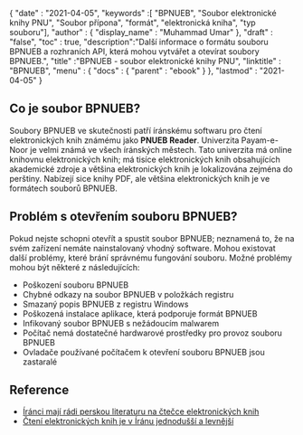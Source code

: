 {
  "date" : "2021-04-05",
  "keywords" :[ "BPNUEB", "Soubor elektronické knihy PNU", "Soubor přípona", "formát", "elektronická kniha", "typ souboru"],
  "author" : {
    "display_name" : "Muhammad Umar"
},
  "draft" : "false",
  "toc" : true,
  "description":"Další informace o formátu souboru BPNUEB a rozhraních API, která mohou vytvářet a otevírat soubory BPNUEB.",
  "title" :"BPNUEB - soubor elektronické knihy PNU",
  "linktitle" : "BPNUEB",
  "menu" : {
    "docs" : {
      "parent" : "ebook"
}
},
  "lastmod" : "2021-04-05"
}

## Co je soubor BPNUEB?

Soubory BPNUEB ve skutečnosti patří íránskému softwaru pro čtení elektronických knih známému jako **PNUEB Reader**. Univerzita Payam-e-Noor je velmi známá ve všech íránských městech. Tato univerzita má online knihovnu elektronických knih; má tisíce elektronických knih obsahujících akademické zdroje a většina elektronických knih je lokalizována zejména do perštiny. Nabízejí sice knihy PDF, ale většina elektronických knih je ve formátech souborů BPNUEB.

## Problém s otevřením souboru BPNUEB? ##

Pokud nejste schopni otevřít a spustit soubor BPNUEB; neznamená to, že na svém zařízení nemáte nainstalovaný vhodný software. Mohou existovat další problémy, které brání správnému fungování souboru. Možné problémy mohou být některé z následujících:

- Poškození souboru BPNUEB
- Chybné odkazy na soubor BPNUEB v položkách registru
- Smazaný popis BPNUEB z registru Windows
- Poškozená instalace aplikace, která podporuje formát BPNUEB
- Infikovaný soubor BPNUEB s nežádoucím malwarem
- Počítač nemá dostatečné hardwarové prostředky pro provoz souboru BPNUEB
- Ovladače používané počítačem k otevření souboru BPNUEB jsou zastaralé

## Reference

* [Íránci mají rádi perskou literaturu na čtečce elektronických knih](https://www.tehrantimes.com/news/423108/Iranians-enjoy-Persian-literature-on-e-book-reader)
* [Čtení elektronických knih je v Íránu jednodušší a levnější](https://financialtribune.com/articles/sci-tech/80138/ebook-reading-made-easier-cheaper-in-iran)



